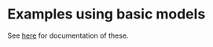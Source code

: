 # Examples using basic models

See [here](https://tshort.github.io/FunctionalModels.jl/doc/examples/basics) for
documentation of these.
